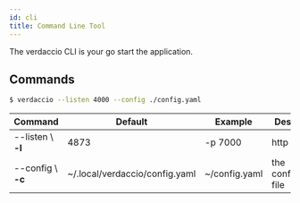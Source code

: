 ```yaml
---
id: cli
title: Command Line Tool
---
```

The verdaccio CLI is your go start the application.

## Commands

```bash
$ verdaccio --listen 4000 --config ./config.yaml
```

| Command            | Default                        | Example       | Description            |
| ------------------ | ------------------------------ | ------------- | ---------------------- |
| --listen \ **-l** | 4873                           | -p 7000       | http port              |
| --config \ **-c** | ~/.local/verdaccio/config.yaml | ~/config.yaml | the configuration file |
